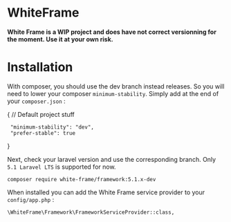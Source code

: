 # WhiteFrame

**White Frame is a WIP project and does have not correct versionning for the moment. Use it at your own risk.**

# Installation

With composer, you should use the dev branch instead releases. So you will need to lower your composer `minimum-stability`. Simply add at the end of your `composer.json` :

   {
     // Default project stuff
     
     "minimum-stability": "dev",
     "prefer-stable": true
   }

Next, check your laravel version and use the corresponding branch. Only `5.1 Laravel LTS` is supported for now.

    composer require white-frame/framework:5.1.x-dev

When installed you can add the White Frame service provider to your `config/app.php` :

    \WhiteFrame\Framework\FrameworkServiceProvider::class,
